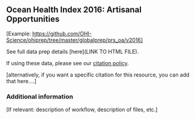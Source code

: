 ## Ocean Health Index 2016: Artisanal Opportunities

[Example: https://github.com/OHI-Science/ohiprep/tree/master/globalprep/prs_oa/v2016]

See full data prep details [here](LINK TO HTML FILE).

If using these data, please see our [citation policy](http://ohi-science.org/citation-policy/).

[alternatively, if you want a specific citation for this resource, you can add that here....]


### Additional information

[If relevant: description of workflow, description of files, etc.]


  
